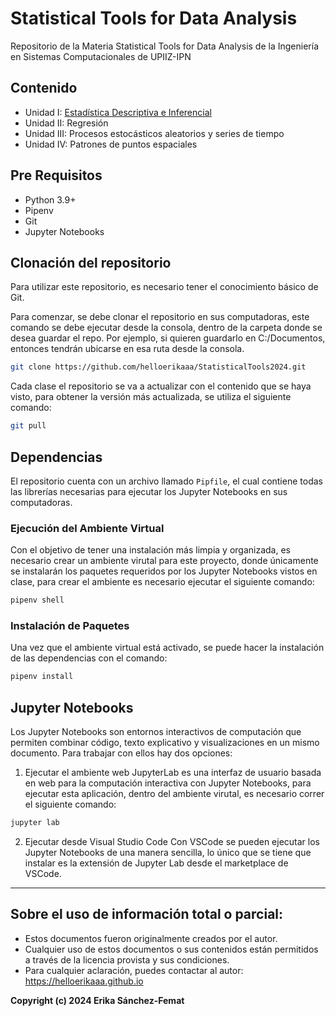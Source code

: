 # Statistical Tools for Data Analysis
Repositorio de la Materia Statistical Tools for Data Analysis de la Ingeniería en Sistemas Computacionales de UPIIZ-IPN

## Contenido
* Unidad I: [Estadística Descriptiva e Inferencial](https://github.com/helloerikaaa/StatisticalTools2024/tree/main/I)
* Unidad II: Regresión
* Unidad III: Procesos estocásticos aleatorios y series de tiempo
* Unidad IV: Patrones de puntos espaciales

## Pre Requisitos
* Python 3.9+
* Pipenv
* Git
* Jupyter Notebooks

## Clonación del repositorio
Para utilizar este repositorio, es necesario tener el conocimiento básico de Git.

Para comenzar, se debe clonar el repositorio en sus computadoras, este comando se debe ejecutar desde la consola, dentro de la carpeta donde se desea guardar el repo. Por ejemplo, si quieren guardarlo en C:/Documentos, entonces tendrán ubicarse en esa ruta desde la consola.

```bash
git clone https://github.com/helloerikaaa/StatisticalTools2024.git
```
Cada clase el repositorio se va a actualizar con el contenido que se haya visto, para obtener la versión más actualizada, se utiliza el siguiente comando:
```bash
git pull
```

## Dependencias
El repositorio cuenta con un archivo llamado `Pipfile`, el cual contiene todas las librerías necesarias para ejecutar los Jupyter Notebooks en sus computadoras.
### Ejecución del Ambiente Virtual
Con el objetivo de tener una instalación más limpia y organizada, es necesario crear un ambiente virutal para este proyecto, donde únicamente se instalarán los paquetes requeridos por los Jupyter Notebooks vistos en clase, para crear el ambiente es necesario ejecutar el siguiente comando:
```bash
pipenv shell
```

### Instalación de Paquetes
Una vez que el ambiente virtual está activado, se puede hacer la instalación de las dependencias con el comando:
```bash
pipenv install
```

## Jupyter Notebooks
Los Jupyter Notebooks son entornos interactivos de computación que permiten combinar código, texto explicativo y visualizaciones en un mismo documento. Para trabajar con ellos hay dos opciones:
1. Ejecutar el ambiente web
JupyterLab es una interfaz de usuario basada en web para la computación interactiva con Jupyter Notebooks, para ejecutar esta aplicación, dentro del ambiente virutal, es necesario correr el siguiente comando:
```bash
jupyter lab
```
2. Ejecutar desde Visual Studio Code
Con VSCode se pueden ejecutar los Jupyter Notebooks de una manera sencilla, lo único que se tiene que instalar es la extensión de Jupyter Lab desde el marketplace de VSCode.

------
## Sobre el uso de información total o parcial:
* Estos documentos fueron originalmente creados por el autor.
* Cualquier uso de estos documentos o sus contenidos están permitidos a través de la licencia provista y sus condiciones.
* Para cualquier aclaración, puedes contactar al autor: https://helloerikaaa.github.io

**Copyright (c) 2024 Erika Sánchez-Femat**